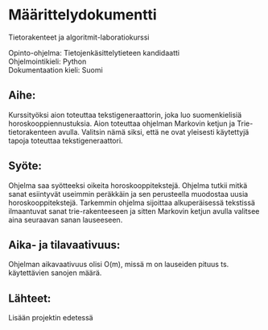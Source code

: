 # Määrittelydokumentti

Tietorakenteet ja algoritmit-laboratiokurssi <br>

Opinto-ohjelma: Tietojenkäsittelytieteen kandidaatti <br>
Ohjelmointikieli: Python <br>
Dokumentaation kieli: Suomi <br>

## Aihe: 
Kurssityöksi aion toteuttaa tekstigeneraattorin, joka luo suomenkielisiä horoskooppiennustuksia. 
Aion toteuttaa ohjelman Markovin ketjun ja Trie-tietorakenteen avulla. Valitsin nämä siksi, että ne ovat yleisesti käytettyjä tapoja toteuttaa tekstigeneraattori. 

## Syöte: 
Ohjelma saa syötteeksi oikeita horoskooppitekstejä. Ohjelma tutkii mitkä sanat esiintyvät useimmin peräkkäin ja sen perusteella muodostaa uusia horoskooppitekstejä. Tarkemmin ohjelma sijoittaa alkuperäisessä tekstissä ilmaantuvat sanat trie-rakenteeseen ja sitten Markovin ketjun avulla valitsee  aina seuraavan sanan lauseeseen. 

## Aika- ja tilavaativuus:

Ohjelman aikavaativuus olisi O(m), missä m on lauseiden pituus ts. käytettävien sanojen määrä. 

## Lähteet:
Lisään projektin edetessä
 

